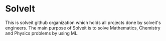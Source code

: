 # SolveIt

This is solveit github organization which holds all projects done by solveit's engineers. The main purpose of Solveit is to solve Mathematics, Chemistry and Physics problems by using ML. 
